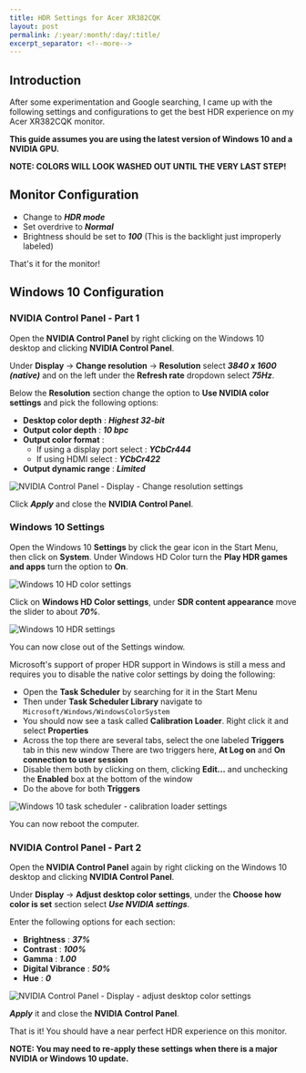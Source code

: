 ```yaml
---
title: HDR Settings for Acer XR382CQK
layout: post
permalink: /:year/:month/:day/:title/
excerpt_separator: <!--more-->
---
```


## Introduction
After some experimentation and Google searching, I came up with the following settings and configurations to get the best HDR experience on my Acer XR382CQK monitor.

**This guide assumes you are using the latest version of Windows 10 and a NVIDIA GPU.**

**NOTE: COLORS WILL LOOK WASHED OUT UNTIL THE VERY LAST STEP!**

<!--more-->

## Monitor Configuration
- Change to ***HDR mode***
- Set overdrive to ***Normal***
- Brightness should be set to ***100*** (This is the backlight just improperly labeled)

That's it for the monitor!

## Windows 10 Configuration

### NVIDIA Control Panel - Part 1
Open the **NVIDIA Control Panel** by right clicking on the Windows 10 desktop and clicking **NVIDIA Control Panel**.

Under **Display** -> **Change resolution** -> **Resolution** select ***3840 x 1600 (native)*** and on the left under the **Refresh rate** dropdown select ***75Hz***.

Below the **Resolution** section change the option to **Use NVIDIA color settings** and pick the following options:
- **Desktop color depth** : ***Highest 32-bit***
- **Output color depth** : ***10 bpc***
- **Output color format** : 
  - If using a display port select : ***YCbCr444***
  - If using HDMI select : ***YCbCr422***
- **Output dynamic range** : ***Limited***

<img src="//dl.dropboxusercontent.com/s/a1mtbyxaty9nlqe/image1.png" alt="NVIDIA Control Panel - Display - Change resolution settings">

Click ***Apply*** and close the **NVIDIA Control Panel**.

### Windows 10 Settings

Open the Windows 10 **Settings** by click the gear icon in the Start Menu, then click on **System**. Under Windows HD Color turn the **Play HDR games and apps** turn the option to **On**.

<img src="//dl.dropboxusercontent.com/s/9zuttxf71e0q37k/image2.png" alt="Windows 10 HD color settings">

Click on **Windows HD Color settings**, under **SDR content appearance** move the slider to about ***70%***.

<img src="//dl.dropboxusercontent.com/s/786ljncm841a7vr/image3.png" alt="Windows 10 HDR settings">

You can now close out of the Settings window.

Microsoft's support of proper HDR support in Windows is still a mess and requires you to disable the native color settings by doing the following:

- Open the **Task Scheduler** by searching for it in the Start Menu
- Then under **Task Scheduler Library** navigate to `Microsoft/Windows/WindowsColorSystem`
- You should now see a task called **Calibration Loader**. Right click it and select **Properties**
- Across the top there are several tabs, select the one labeled **Triggers** tab in this new window
There are two triggers here, **At Log on** and **On connection to user session**
- Disable them both by clicking on them, clicking **Edit...** and unchecking the **Enabled** box at the bottom of the window
- Do the above for both **Triggers**

<img src="//dl.dropboxusercontent.com/s/7zfcxfk3uf387r6/image4.png" alt="Windows 10 task scheduler - calibration loader settings">

You can now reboot the computer.

### NVIDIA Control Panel - Part 2

Open the **NVIDIA Control Panel** again by right clicking on the Windows 10 desktop and clicking **NVIDIA Control Panel**.

Under **Display** -> **Adjust desktop color settings**, under the **Choose how color is set** section select ***Use NVIDIA settings***.

Enter the following options for each section:
- **Brightness** : ***37%***
- **Contrast** : ***100%***
- **Gamma** : ***1.00***
- **Digital Vibrance** : ***50%***
- **Hue** : ***0***

<img src="//dl.dropboxusercontent.com/s/yqiingdrhqi52vp/image5.png" alt="NVIDIA Control Panel - Display - adjust desktop color settings">

***Apply*** it and close the **NVIDIA Control Panel**.

That is it! You should have a near perfect HDR experience on this monitor.

**NOTE: You may need to re-apply these settings when there is a major NVIDIA or Windows 10 update.**
